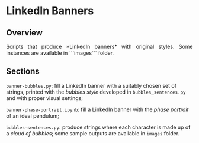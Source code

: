 # LinkedIn Banners

## Overview

<p align="justify">
Scripts that produce *LinkedIn banners* with original styles. Some instances are available in ```images``` folder.
</p>

## Sections

```banner-bubbles.py```: fill a LinkedIn banner with a suitably chosen set of strings, printed with the *bubbles style* developed in ```bubbles_sentences.py``` and with proper visual settings;

```banner-phase-portrait.ipynb```: fill a LinkedIn banner with the *phase portrait* of an ideal pendulum;

```bubbles-sentences.py```: produce strings where each character is made up of a *cloud of bubbles*; some sample outputs are available in ```images``` folder.